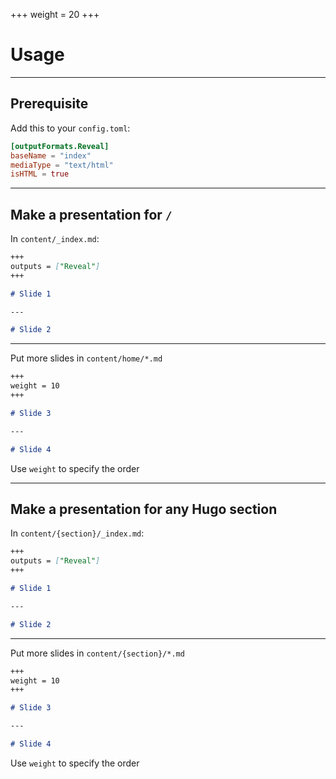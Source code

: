 +++
weight = 20
+++

# Usage

---

## Prerequisite

Add this to your `config.toml`:

```toml
[outputFormats.Reveal]
baseName = "index"
mediaType = "text/html"
isHTML = true
```

---

## Make a presentation for `/`

In `content/_index.md`:

```markdown
+++
outputs = ["Reveal"]
+++

# Slide 1

---

# Slide 2
```

---

Put more slides in `content/home/*.md`

```markdown
+++
weight = 10
+++

# Slide 3

---

# Slide 4
```

Use `weight` to specify the order


---

## Make a presentation for any Hugo section

In `content/{section}/_index.md`:

```markdown
+++
outputs = ["Reveal"]
+++

# Slide 1

---

# Slide 2

```

---

Put more slides in `content/{section}/*.md`

```markdown
+++
weight = 10
+++

# Slide 3

---

# Slide 4
```

Use `weight` to specify the order
